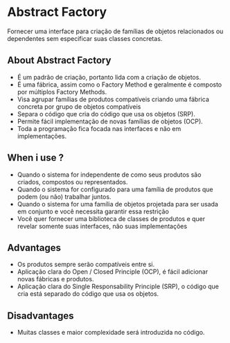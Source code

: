 # Abstract Factory

Fornecer uma interface para criação de famílias de objetos relacionados ou dependentes sem especificar suas classes concretas.

## About Abstract Factory

- É um padrão de criação, portanto lida com a criação de objetos.
- É uma fábrica, assim como o Factory Method e geralmente é composto por múltiplos Factory Methods.
- Visa agrupar famílias de produtos compatíveis criando uma fábrica concreta por grupo de objetos compatíveis
- Separa o código que cria do código que usa os objetos (SRP).
- Permite fácil implementação de novas famílias de objetos (OCP).
- Toda a programação fica focada nas interfaces e não em implementações.

## When i use ?

- Quando o sistema for independente de como seus produtos são criados, compostos ou representados.
- Quando o sistema for configurado para uma família de produtos que podem (ou não) trabalhar juntos.
- Quando o sistema for uma família de objetos projetada para ser usada em conjunto e você necessita garantir essa restrição
- Você quer fornecer uma biblioteca de classes de produtos e quer revelar somente suas interfaces, não suas implementações

## Advantages

- Os produtos sempre serão compatíveis entre si.
- Aplicação clara do Open / Closed Principle (OCP), é fácil adicionar novas fábricas e produtos.
- Aplicação clara do Single Responsability Principle (SRP), o código que cria está separado do código que usa os objetos.

## Disadvantages

- Muitas classes e maior complexidade será introduzida no código.

